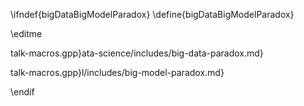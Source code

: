 \ifndef{bigDataBigModelParadox}
\define{bigDataBigModelParadox}

\editme

talk-macros.gpp}ata-science/includes/big-data-paradox.md}

talk-macros.gpp}l/includes/big-model-paradox.md}


\endif

